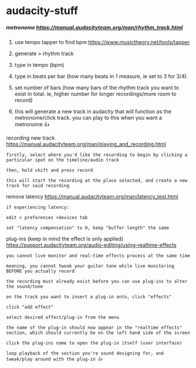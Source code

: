 # audacity-stuff

##### metronome https://manual.audacityteam.org/man/rhythm_track.html

1. use tempo tapper to find bpm https://www.musictheory.net/tools/tapper
	
2. generate > rhythm track
	
3. type in tempo (bpm)
	
4. type in beats per bar (how many beats in 1 measure, ie set to 3 for 3/4)
	
5. set number of bars (how many bars of the rhythm track you want to exist in total. ie, higher number for longer recordings/more room to record)
	
6. this will generate a new track in audacity that will function as the metronome/click track. you can play to this when you want a metronome 👍


recording new track https://manual.audacityteam.org/man/playing_and_recording.html

	firstly, select where you'd like the recording to begin by clicking a particular spot on the timeline/audio track
	
	then, hold shift and press record
	
	this will start the recording at the place selected, and create a new track for said recording
	


remove latency https://manual.audacityteam.org/man/latency_test.html

	if experiencing latency:
	
	edit > preferences >devices tab
	
	set "latency compensation" to 0, keep "buffer length" the same
	


plug-ins (keep in mind the effect is only applied) https://support.audacityteam.org/audio-editing/using-realtime-effects

	you cannot live monitor and real-time effects process at the same time
	
	meaning, you cannot tweak your guitar tone while live monitoring BEFORE you actually record
	
	the recording must already exist before you can use plug-ins to alter the sound/tone
	
	on the track you want to insert a plug-in onto, click "effects"
	
	click "add effect"
	
	select desired effect/plug-in from the menu
	
	the name of the plug-in should now appear in the "realtime effects" section, which should currently be on the left hand side of the screen
	
	click the plug-ins name to open the plug-in itself (user interface)
	
	loop playback of the section you're sound designing for, and tweak/play around with the plug-in 👍
	
